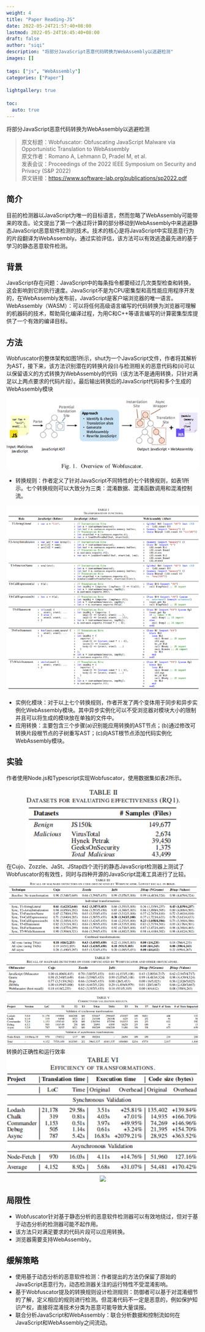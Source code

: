 ```yaml
---
weight: 4
title: "Paper Reading-JS"
date: 2022-05-24T21:57:40+08:00
lastmod: 2022-05-24T16:45:40+08:00
draft: false
author: "siqi"
description: "将部分JavaScript恶意代码转换为WebAssembly以逃避检测"
images: []

tags: ["js", "WebAssembly"]
categories: ["Paper"]

lightgallery: true

toc:
  auto: true
---
```

将部分JavaScript恶意代码转换为WebAssembly以逃避检测
<!--more-->
> 原文标题：Wobfuscator: Obfuscating JavaScript Malware via Opportunistic Translation to WebAssembly  
> 原文作者：Romano A, Lehmann D, Pradel M, et al.  
> 发表会议：Proceedings of the 2022 IEEE Symposium on Security and Privacy (S&P 2022)   
> 原文链接：https://www.software-lab.org/publications/sp2022.pdf  


## 简介
目前的检测器以JavaScript为唯一的目标语言，然而忽略了WebAssembly可能带来的攻击。论文提出了第一个通过将计算的部分移动到WebAssembly中来逃避静态JavaScript恶意软件检测的技术。技术的核心是将JavaScript中实现恶意行为的片段翻译为WebAssembly。通过实验评估，该方法可以有效逃逸最先进的基于学习的静态恶意软件检测。

## 背景
JavaScript存在问题：JavaScript中的每条指令都要经过几次类型检查和转换，这会影响到它的执行速度。JavaScript不是为CPU密集型和高性能应用程序开发的，在WebAssembly发布前，JavaScript是客户端浏览器的唯一语言。  
WebAssembly（WASM）：可以将任何高级语言编写的代码转换为浏览器可理解的机器码的技术，帮助简化编译过程，为用C和C++等语言编写的计算密集型库提供了一个有效的编译目标。

## 方法
Wobfuscator的整体架构如图1所示，shut为一个JavaScript文件，作者将其解析为AST，接下来，该方法识别潜在的转换片段(i)与检测相关的恶意代码和(ii)可以以保留语义的方式转换为WebAssembly的代码（该方法不是通用转换，只针对满足以上两点要求的代码片段）。最后输出转换后的JavaScript代码和多个生成的WebAssembly模块
<div align=center><img src='./1.png'></div>

- 转换规则：作者定义了针对JavaScript不同特性的七个转换规则，如表1所示。七个转换规则可以大致分为三类：混淆数据、混淆函数调用和混淆控制流。
<div align=center><img src='./2.png'></div>

- 实例化模块：对于以上七个转换规则，作者开发了两个变体用于同步和异步实例化WebAssembly模块。其中异步实例化可以不受浏览器对模块大小的限制并且可以将生成的模块放在单独的文件中。
- 应用转换：主要包含三个步骤(a)识别能应用转换的AST节点；(b)通过修改可转换片段根节点的子树重写AST；(c)向AST根节点添加代码实例化WebAssembly模块。

## 实验
作者使用Node.js和Typescript实现Wobfuscator，使用数据集如表2所示。
<div align=center><img src='./3.png'></div>
在Cujo、Zozzle、JaSt、JStap四个流行的静态JavaScript检测器上测试了Wobfuscator的有效性，同时与四种开源的JavaScript混淆工具进行了比较。
<div align=center><img src='./4.png'></div>
<div align=center><img src='./5.png'></div>
转换的正确性和运行效率
<div align=center><img src='./6.png'></div>
<div align=center><img src='./7.png'></div>

## 局限性
- Wobfuscator针对基于静态分析的恶意软件检测器可以有效地绕过，但对于基于动态分析的检测器可能不起作用。
- 该方法只对满足要求的代码片段可以应用转换。
- 浏览器需要支持WebAssembly。

## 缓解策略
- 使用基于动态分析的恶意软件检测：作者提出的方法仍保留了原始的JavaScript恶意行为，动态检测器关注的运行特性不受混淆影响。
- 基于Wobfuscator提及的转换规则设计检测规则：防御者可以基于对混淆细节的了解，定义相应的规则进行检测。但混淆代码不一定是恶意的，例如保护知识产权，直接将混淆技术分类为恶意可能导致大量误报。
- 联合分析JavaScript和WebAssembly：联合分析数据和控制流如何在JavaScript和WebAssembly之间流动。